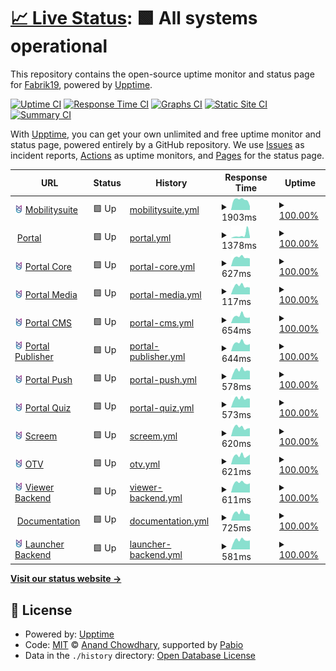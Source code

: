 # [📈 Live Status](https://Fabrik19.github.io/upptime): <!--live status--> **🟩 All systems operational**

This repository contains the open-source uptime monitor and status page for [Fabrik19](www.fabrik19.de), powered by [Upptime](https://github.com/upptime/upptime).

[![Uptime CI](https://github.com/Fabrik19/upptime/workflows/Uptime%20CI/badge.svg)](https://github.com/Fabrik19/upptime/actions?query=workflow%3A%22Uptime+CI%22)
[![Response Time CI](https://github.com/Fabrik19/upptime/workflows/Response%20Time%20CI/badge.svg)](https://github.com/Fabrik19/upptime/actions?query=workflow%3A%22Response+Time+CI%22)
[![Graphs CI](https://github.com/Fabrik19/upptime/workflows/Graphs%20CI/badge.svg)](https://github.com/Fabrik19/upptime/actions?query=workflow%3A%22Graphs+CI%22)
[![Static Site CI](https://github.com/Fabrik19/upptime/workflows/Static%20Site%20CI/badge.svg)](https://github.com/Fabrik19/upptime/actions?query=workflow%3A%22Static+Site+CI%22)
[![Summary CI](https://github.com/Fabrik19/upptime/workflows/Summary%20CI/badge.svg)](https://github.com/Fabrik19/upptime/actions?query=workflow%3A%22Summary+CI%22)

With [Upptime](https://upptime.js.org), you can get your own unlimited and free uptime monitor and status page, powered entirely by a GitHub repository. We use [Issues](https://github.com/Fabrik19/upptime/issues) as incident reports, [Actions](https://github.com/Fabrik19/upptime/actions) as uptime monitors, and [Pages](https://Fabrik19.github.io/upptime) for the status page.

<!--start: status pages-->
<!-- This summary is generated by Upptime (https://github.com/upptime/upptime) -->
<!-- Do not edit this manually, your changes will be overwritten -->
<!-- prettier-ignore -->
| URL | Status | History | Response Time | Uptime |
| --- | ------ | ------- | ------------- | ------ |
| <img alt="" src="https://github.com/Fabrik19/upptime/raw/refs/heads/master/assets/mos-icon.svg" height="13"> [Mobilitysuite](https://mobilitysuite.de/) | 🟩 Up | [mobilitysuite.yml](https://github.com/Fabrik19/upptime/commits/HEAD/history/mobilitysuite.yml) | <details><summary><img alt="Response time graph" src="./graphs/mobilitysuite/response-time-week.png" height="20"> 1903ms</summary><br><a href="https://status.mobilitysuite.de/history/mobilitysuite"><img alt="Response time 3434" src="https://img.shields.io/endpoint?url=https%3A%2F%2Fraw.githubusercontent.com%2FFabrik19%2Fupptime%2FHEAD%2Fapi%2Fmobilitysuite%2Fresponse-time.json"></a><br><a href="https://status.mobilitysuite.de/history/mobilitysuite"><img alt="24-hour response time 726" src="https://img.shields.io/endpoint?url=https%3A%2F%2Fraw.githubusercontent.com%2FFabrik19%2Fupptime%2FHEAD%2Fapi%2Fmobilitysuite%2Fresponse-time-day.json"></a><br><a href="https://status.mobilitysuite.de/history/mobilitysuite"><img alt="7-day response time 1903" src="https://img.shields.io/endpoint?url=https%3A%2F%2Fraw.githubusercontent.com%2FFabrik19%2Fupptime%2FHEAD%2Fapi%2Fmobilitysuite%2Fresponse-time-week.json"></a><br><a href="https://status.mobilitysuite.de/history/mobilitysuite"><img alt="30-day response time 3678" src="https://img.shields.io/endpoint?url=https%3A%2F%2Fraw.githubusercontent.com%2FFabrik19%2Fupptime%2FHEAD%2Fapi%2Fmobilitysuite%2Fresponse-time-month.json"></a><br><a href="https://status.mobilitysuite.de/history/mobilitysuite"><img alt="1-year response time 3434" src="https://img.shields.io/endpoint?url=https%3A%2F%2Fraw.githubusercontent.com%2FFabrik19%2Fupptime%2FHEAD%2Fapi%2Fmobilitysuite%2Fresponse-time-year.json"></a></details> | <details><summary><a href="https://status.mobilitysuite.de/history/mobilitysuite">100.00%</a></summary><a href="https://status.mobilitysuite.de/history/mobilitysuite"><img alt="All-time uptime 99.80%" src="https://img.shields.io/endpoint?url=https%3A%2F%2Fraw.githubusercontent.com%2FFabrik19%2Fupptime%2FHEAD%2Fapi%2Fmobilitysuite%2Fuptime.json"></a><br><a href="https://status.mobilitysuite.de/history/mobilitysuite"><img alt="24-hour uptime 100.00%" src="https://img.shields.io/endpoint?url=https%3A%2F%2Fraw.githubusercontent.com%2FFabrik19%2Fupptime%2FHEAD%2Fapi%2Fmobilitysuite%2Fuptime-day.json"></a><br><a href="https://status.mobilitysuite.de/history/mobilitysuite"><img alt="7-day uptime 100.00%" src="https://img.shields.io/endpoint?url=https%3A%2F%2Fraw.githubusercontent.com%2FFabrik19%2Fupptime%2FHEAD%2Fapi%2Fmobilitysuite%2Fuptime-week.json"></a><br><a href="https://status.mobilitysuite.de/history/mobilitysuite"><img alt="30-day uptime 99.79%" src="https://img.shields.io/endpoint?url=https%3A%2F%2Fraw.githubusercontent.com%2FFabrik19%2Fupptime%2FHEAD%2Fapi%2Fmobilitysuite%2Fuptime-month.json"></a><br><a href="https://status.mobilitysuite.de/history/mobilitysuite"><img alt="1-year uptime 99.80%" src="https://img.shields.io/endpoint?url=https%3A%2F%2Fraw.githubusercontent.com%2FFabrik19%2Fupptime%2FHEAD%2Fapi%2Fmobilitysuite%2Fuptime-year.json"></a></details>
| <img alt="" src="https://icons.duckduckgo.com/ip3/portal.mobilitysuite.de.ico" height="13"> [Portal](https://portal.mobilitysuite.de/) | 🟩 Up | [portal.yml](https://github.com/Fabrik19/upptime/commits/HEAD/history/portal.yml) | <details><summary><img alt="Response time graph" src="./graphs/portal/response-time-week.png" height="20"> 1378ms</summary><br><a href="https://status.mobilitysuite.de/history/portal"><img alt="Response time 780" src="https://img.shields.io/endpoint?url=https%3A%2F%2Fraw.githubusercontent.com%2FFabrik19%2Fupptime%2FHEAD%2Fapi%2Fportal%2Fresponse-time.json"></a><br><a href="https://status.mobilitysuite.de/history/portal"><img alt="24-hour response time 583" src="https://img.shields.io/endpoint?url=https%3A%2F%2Fraw.githubusercontent.com%2FFabrik19%2Fupptime%2FHEAD%2Fapi%2Fportal%2Fresponse-time-day.json"></a><br><a href="https://status.mobilitysuite.de/history/portal"><img alt="7-day response time 1378" src="https://img.shields.io/endpoint?url=https%3A%2F%2Fraw.githubusercontent.com%2FFabrik19%2Fupptime%2FHEAD%2Fapi%2Fportal%2Fresponse-time-week.json"></a><br><a href="https://status.mobilitysuite.de/history/portal"><img alt="30-day response time 808" src="https://img.shields.io/endpoint?url=https%3A%2F%2Fraw.githubusercontent.com%2FFabrik19%2Fupptime%2FHEAD%2Fapi%2Fportal%2Fresponse-time-month.json"></a><br><a href="https://status.mobilitysuite.de/history/portal"><img alt="1-year response time 780" src="https://img.shields.io/endpoint?url=https%3A%2F%2Fraw.githubusercontent.com%2FFabrik19%2Fupptime%2FHEAD%2Fapi%2Fportal%2Fresponse-time-year.json"></a></details> | <details><summary><a href="https://status.mobilitysuite.de/history/portal">100.00%</a></summary><a href="https://status.mobilitysuite.de/history/portal"><img alt="All-time uptime 100.00%" src="https://img.shields.io/endpoint?url=https%3A%2F%2Fraw.githubusercontent.com%2FFabrik19%2Fupptime%2FHEAD%2Fapi%2Fportal%2Fuptime.json"></a><br><a href="https://status.mobilitysuite.de/history/portal"><img alt="24-hour uptime 100.00%" src="https://img.shields.io/endpoint?url=https%3A%2F%2Fraw.githubusercontent.com%2FFabrik19%2Fupptime%2FHEAD%2Fapi%2Fportal%2Fuptime-day.json"></a><br><a href="https://status.mobilitysuite.de/history/portal"><img alt="7-day uptime 100.00%" src="https://img.shields.io/endpoint?url=https%3A%2F%2Fraw.githubusercontent.com%2FFabrik19%2Fupptime%2FHEAD%2Fapi%2Fportal%2Fuptime-week.json"></a><br><a href="https://status.mobilitysuite.de/history/portal"><img alt="30-day uptime 100.00%" src="https://img.shields.io/endpoint?url=https%3A%2F%2Fraw.githubusercontent.com%2FFabrik19%2Fupptime%2FHEAD%2Fapi%2Fportal%2Fuptime-month.json"></a><br><a href="https://status.mobilitysuite.de/history/portal"><img alt="1-year uptime 100.00%" src="https://img.shields.io/endpoint?url=https%3A%2F%2Fraw.githubusercontent.com%2FFabrik19%2Fupptime%2FHEAD%2Fapi%2Fportal%2Fuptime-year.json"></a></details>
| <img alt="" src="https://github.com/Fabrik19/upptime/raw/refs/heads/master/assets/mos-icon.svg" height="13"> [Portal Core](https://prod-portal-core.api.mobilitysuite.de/_health) | 🟩 Up | [portal-core.yml](https://github.com/Fabrik19/upptime/commits/HEAD/history/portal-core.yml) | <details><summary><img alt="Response time graph" src="./graphs/portal-core/response-time-week.png" height="20"> 627ms</summary><br><a href="https://status.mobilitysuite.de/history/portal-core"><img alt="Response time 612" src="https://img.shields.io/endpoint?url=https%3A%2F%2Fraw.githubusercontent.com%2FFabrik19%2Fupptime%2FHEAD%2Fapi%2Fportal-core%2Fresponse-time.json"></a><br><a href="https://status.mobilitysuite.de/history/portal-core"><img alt="24-hour response time 548" src="https://img.shields.io/endpoint?url=https%3A%2F%2Fraw.githubusercontent.com%2FFabrik19%2Fupptime%2FHEAD%2Fapi%2Fportal-core%2Fresponse-time-day.json"></a><br><a href="https://status.mobilitysuite.de/history/portal-core"><img alt="7-day response time 627" src="https://img.shields.io/endpoint?url=https%3A%2F%2Fraw.githubusercontent.com%2FFabrik19%2Fupptime%2FHEAD%2Fapi%2Fportal-core%2Fresponse-time-week.json"></a><br><a href="https://status.mobilitysuite.de/history/portal-core"><img alt="30-day response time 616" src="https://img.shields.io/endpoint?url=https%3A%2F%2Fraw.githubusercontent.com%2FFabrik19%2Fupptime%2FHEAD%2Fapi%2Fportal-core%2Fresponse-time-month.json"></a><br><a href="https://status.mobilitysuite.de/history/portal-core"><img alt="1-year response time 612" src="https://img.shields.io/endpoint?url=https%3A%2F%2Fraw.githubusercontent.com%2FFabrik19%2Fupptime%2FHEAD%2Fapi%2Fportal-core%2Fresponse-time-year.json"></a></details> | <details><summary><a href="https://status.mobilitysuite.de/history/portal-core">100.00%</a></summary><a href="https://status.mobilitysuite.de/history/portal-core"><img alt="All-time uptime 100.00%" src="https://img.shields.io/endpoint?url=https%3A%2F%2Fraw.githubusercontent.com%2FFabrik19%2Fupptime%2FHEAD%2Fapi%2Fportal-core%2Fuptime.json"></a><br><a href="https://status.mobilitysuite.de/history/portal-core"><img alt="24-hour uptime 100.00%" src="https://img.shields.io/endpoint?url=https%3A%2F%2Fraw.githubusercontent.com%2FFabrik19%2Fupptime%2FHEAD%2Fapi%2Fportal-core%2Fuptime-day.json"></a><br><a href="https://status.mobilitysuite.de/history/portal-core"><img alt="7-day uptime 100.00%" src="https://img.shields.io/endpoint?url=https%3A%2F%2Fraw.githubusercontent.com%2FFabrik19%2Fupptime%2FHEAD%2Fapi%2Fportal-core%2Fuptime-week.json"></a><br><a href="https://status.mobilitysuite.de/history/portal-core"><img alt="30-day uptime 100.00%" src="https://img.shields.io/endpoint?url=https%3A%2F%2Fraw.githubusercontent.com%2FFabrik19%2Fupptime%2FHEAD%2Fapi%2Fportal-core%2Fuptime-month.json"></a><br><a href="https://status.mobilitysuite.de/history/portal-core"><img alt="1-year uptime 100.00%" src="https://img.shields.io/endpoint?url=https%3A%2F%2Fraw.githubusercontent.com%2FFabrik19%2Fupptime%2FHEAD%2Fapi%2Fportal-core%2Fuptime-year.json"></a></details>
| <img alt="" src="https://github.com/Fabrik19/upptime/raw/refs/heads/master/assets/mos-icon.svg" height="13"> [Portal Media](https://prod-portal-core.api.mobilitysuite.de/_health) | 🟩 Up | [portal-media.yml](https://github.com/Fabrik19/upptime/commits/HEAD/history/portal-media.yml) | <details><summary><img alt="Response time graph" src="./graphs/portal-media/response-time-week.png" height="20"> 117ms</summary><br><a href="https://status.mobilitysuite.de/history/portal-media"><img alt="Response time 113" src="https://img.shields.io/endpoint?url=https%3A%2F%2Fraw.githubusercontent.com%2FFabrik19%2Fupptime%2FHEAD%2Fapi%2Fportal-media%2Fresponse-time.json"></a><br><a href="https://status.mobilitysuite.de/history/portal-media"><img alt="24-hour response time 96" src="https://img.shields.io/endpoint?url=https%3A%2F%2Fraw.githubusercontent.com%2FFabrik19%2Fupptime%2FHEAD%2Fapi%2Fportal-media%2Fresponse-time-day.json"></a><br><a href="https://status.mobilitysuite.de/history/portal-media"><img alt="7-day response time 117" src="https://img.shields.io/endpoint?url=https%3A%2F%2Fraw.githubusercontent.com%2FFabrik19%2Fupptime%2FHEAD%2Fapi%2Fportal-media%2Fresponse-time-week.json"></a><br><a href="https://status.mobilitysuite.de/history/portal-media"><img alt="30-day response time 114" src="https://img.shields.io/endpoint?url=https%3A%2F%2Fraw.githubusercontent.com%2FFabrik19%2Fupptime%2FHEAD%2Fapi%2Fportal-media%2Fresponse-time-month.json"></a><br><a href="https://status.mobilitysuite.de/history/portal-media"><img alt="1-year response time 113" src="https://img.shields.io/endpoint?url=https%3A%2F%2Fraw.githubusercontent.com%2FFabrik19%2Fupptime%2FHEAD%2Fapi%2Fportal-media%2Fresponse-time-year.json"></a></details> | <details><summary><a href="https://status.mobilitysuite.de/history/portal-media">100.00%</a></summary><a href="https://status.mobilitysuite.de/history/portal-media"><img alt="All-time uptime 100.00%" src="https://img.shields.io/endpoint?url=https%3A%2F%2Fraw.githubusercontent.com%2FFabrik19%2Fupptime%2FHEAD%2Fapi%2Fportal-media%2Fuptime.json"></a><br><a href="https://status.mobilitysuite.de/history/portal-media"><img alt="24-hour uptime 100.00%" src="https://img.shields.io/endpoint?url=https%3A%2F%2Fraw.githubusercontent.com%2FFabrik19%2Fupptime%2FHEAD%2Fapi%2Fportal-media%2Fuptime-day.json"></a><br><a href="https://status.mobilitysuite.de/history/portal-media"><img alt="7-day uptime 100.00%" src="https://img.shields.io/endpoint?url=https%3A%2F%2Fraw.githubusercontent.com%2FFabrik19%2Fupptime%2FHEAD%2Fapi%2Fportal-media%2Fuptime-week.json"></a><br><a href="https://status.mobilitysuite.de/history/portal-media"><img alt="30-day uptime 100.00%" src="https://img.shields.io/endpoint?url=https%3A%2F%2Fraw.githubusercontent.com%2FFabrik19%2Fupptime%2FHEAD%2Fapi%2Fportal-media%2Fuptime-month.json"></a><br><a href="https://status.mobilitysuite.de/history/portal-media"><img alt="1-year uptime 100.00%" src="https://img.shields.io/endpoint?url=https%3A%2F%2Fraw.githubusercontent.com%2FFabrik19%2Fupptime%2FHEAD%2Fapi%2Fportal-media%2Fuptime-year.json"></a></details>
| <img alt="" src="https://github.com/Fabrik19/upptime/raw/refs/heads/master/assets/mos-icon.svg" height="13"> [Portal CMS](https://prod-portal-poi.api.mobilitysuite.de/_health) | 🟩 Up | [portal-cms.yml](https://github.com/Fabrik19/upptime/commits/HEAD/history/portal-cms.yml) | <details><summary><img alt="Response time graph" src="./graphs/portal-cms/response-time-week.png" height="20"> 654ms</summary><br><a href="https://status.mobilitysuite.de/history/portal-cms"><img alt="Response time 612" src="https://img.shields.io/endpoint?url=https%3A%2F%2Fraw.githubusercontent.com%2FFabrik19%2Fupptime%2FHEAD%2Fapi%2Fportal-cms%2Fresponse-time.json"></a><br><a href="https://status.mobilitysuite.de/history/portal-cms"><img alt="24-hour response time 527" src="https://img.shields.io/endpoint?url=https%3A%2F%2Fraw.githubusercontent.com%2FFabrik19%2Fupptime%2FHEAD%2Fapi%2Fportal-cms%2Fresponse-time-day.json"></a><br><a href="https://status.mobilitysuite.de/history/portal-cms"><img alt="7-day response time 654" src="https://img.shields.io/endpoint?url=https%3A%2F%2Fraw.githubusercontent.com%2FFabrik19%2Fupptime%2FHEAD%2Fapi%2Fportal-cms%2Fresponse-time-week.json"></a><br><a href="https://status.mobilitysuite.de/history/portal-cms"><img alt="30-day response time 621" src="https://img.shields.io/endpoint?url=https%3A%2F%2Fraw.githubusercontent.com%2FFabrik19%2Fupptime%2FHEAD%2Fapi%2Fportal-cms%2Fresponse-time-month.json"></a><br><a href="https://status.mobilitysuite.de/history/portal-cms"><img alt="1-year response time 612" src="https://img.shields.io/endpoint?url=https%3A%2F%2Fraw.githubusercontent.com%2FFabrik19%2Fupptime%2FHEAD%2Fapi%2Fportal-cms%2Fresponse-time-year.json"></a></details> | <details><summary><a href="https://status.mobilitysuite.de/history/portal-cms">100.00%</a></summary><a href="https://status.mobilitysuite.de/history/portal-cms"><img alt="All-time uptime 100.00%" src="https://img.shields.io/endpoint?url=https%3A%2F%2Fraw.githubusercontent.com%2FFabrik19%2Fupptime%2FHEAD%2Fapi%2Fportal-cms%2Fuptime.json"></a><br><a href="https://status.mobilitysuite.de/history/portal-cms"><img alt="24-hour uptime 100.00%" src="https://img.shields.io/endpoint?url=https%3A%2F%2Fraw.githubusercontent.com%2FFabrik19%2Fupptime%2FHEAD%2Fapi%2Fportal-cms%2Fuptime-day.json"></a><br><a href="https://status.mobilitysuite.de/history/portal-cms"><img alt="7-day uptime 100.00%" src="https://img.shields.io/endpoint?url=https%3A%2F%2Fraw.githubusercontent.com%2FFabrik19%2Fupptime%2FHEAD%2Fapi%2Fportal-cms%2Fuptime-week.json"></a><br><a href="https://status.mobilitysuite.de/history/portal-cms"><img alt="30-day uptime 100.00%" src="https://img.shields.io/endpoint?url=https%3A%2F%2Fraw.githubusercontent.com%2FFabrik19%2Fupptime%2FHEAD%2Fapi%2Fportal-cms%2Fuptime-month.json"></a><br><a href="https://status.mobilitysuite.de/history/portal-cms"><img alt="1-year uptime 100.00%" src="https://img.shields.io/endpoint?url=https%3A%2F%2Fraw.githubusercontent.com%2FFabrik19%2Fupptime%2FHEAD%2Fapi%2Fportal-cms%2Fuptime-year.json"></a></details>
| <img alt="" src="https://github.com/Fabrik19/upptime/raw/refs/heads/master/assets/mos-icon.svg" height="13"> [Portal Publisher](https://prod-portal-publisher.api.mobilitysuite.de/_health) | 🟩 Up | [portal-publisher.yml](https://github.com/Fabrik19/upptime/commits/HEAD/history/portal-publisher.yml) | <details><summary><img alt="Response time graph" src="./graphs/portal-publisher/response-time-week.png" height="20"> 644ms</summary><br><a href="https://status.mobilitysuite.de/history/portal-publisher"><img alt="Response time 619" src="https://img.shields.io/endpoint?url=https%3A%2F%2Fraw.githubusercontent.com%2FFabrik19%2Fupptime%2FHEAD%2Fapi%2Fportal-publisher%2Fresponse-time.json"></a><br><a href="https://status.mobilitysuite.de/history/portal-publisher"><img alt="24-hour response time 573" src="https://img.shields.io/endpoint?url=https%3A%2F%2Fraw.githubusercontent.com%2FFabrik19%2Fupptime%2FHEAD%2Fapi%2Fportal-publisher%2Fresponse-time-day.json"></a><br><a href="https://status.mobilitysuite.de/history/portal-publisher"><img alt="7-day response time 644" src="https://img.shields.io/endpoint?url=https%3A%2F%2Fraw.githubusercontent.com%2FFabrik19%2Fupptime%2FHEAD%2Fapi%2Fportal-publisher%2Fresponse-time-week.json"></a><br><a href="https://status.mobilitysuite.de/history/portal-publisher"><img alt="30-day response time 626" src="https://img.shields.io/endpoint?url=https%3A%2F%2Fraw.githubusercontent.com%2FFabrik19%2Fupptime%2FHEAD%2Fapi%2Fportal-publisher%2Fresponse-time-month.json"></a><br><a href="https://status.mobilitysuite.de/history/portal-publisher"><img alt="1-year response time 619" src="https://img.shields.io/endpoint?url=https%3A%2F%2Fraw.githubusercontent.com%2FFabrik19%2Fupptime%2FHEAD%2Fapi%2Fportal-publisher%2Fresponse-time-year.json"></a></details> | <details><summary><a href="https://status.mobilitysuite.de/history/portal-publisher">100.00%</a></summary><a href="https://status.mobilitysuite.de/history/portal-publisher"><img alt="All-time uptime 100.00%" src="https://img.shields.io/endpoint?url=https%3A%2F%2Fraw.githubusercontent.com%2FFabrik19%2Fupptime%2FHEAD%2Fapi%2Fportal-publisher%2Fuptime.json"></a><br><a href="https://status.mobilitysuite.de/history/portal-publisher"><img alt="24-hour uptime 100.00%" src="https://img.shields.io/endpoint?url=https%3A%2F%2Fraw.githubusercontent.com%2FFabrik19%2Fupptime%2FHEAD%2Fapi%2Fportal-publisher%2Fuptime-day.json"></a><br><a href="https://status.mobilitysuite.de/history/portal-publisher"><img alt="7-day uptime 100.00%" src="https://img.shields.io/endpoint?url=https%3A%2F%2Fraw.githubusercontent.com%2FFabrik19%2Fupptime%2FHEAD%2Fapi%2Fportal-publisher%2Fuptime-week.json"></a><br><a href="https://status.mobilitysuite.de/history/portal-publisher"><img alt="30-day uptime 100.00%" src="https://img.shields.io/endpoint?url=https%3A%2F%2Fraw.githubusercontent.com%2FFabrik19%2Fupptime%2FHEAD%2Fapi%2Fportal-publisher%2Fuptime-month.json"></a><br><a href="https://status.mobilitysuite.de/history/portal-publisher"><img alt="1-year uptime 100.00%" src="https://img.shields.io/endpoint?url=https%3A%2F%2Fraw.githubusercontent.com%2FFabrik19%2Fupptime%2FHEAD%2Fapi%2Fportal-publisher%2Fuptime-year.json"></a></details>
| <img alt="" src="https://github.com/Fabrik19/upptime/raw/refs/heads/master/assets/mos-icon.svg" height="13"> [Portal Push](https://prod-portal-push.api.mobilitysuite.de/_health) | 🟩 Up | [portal-push.yml](https://github.com/Fabrik19/upptime/commits/HEAD/history/portal-push.yml) | <details><summary><img alt="Response time graph" src="./graphs/portal-push/response-time-week.png" height="20"> 578ms</summary><br><a href="https://status.mobilitysuite.de/history/portal-push"><img alt="Response time 572" src="https://img.shields.io/endpoint?url=https%3A%2F%2Fraw.githubusercontent.com%2FFabrik19%2Fupptime%2FHEAD%2Fapi%2Fportal-push%2Fresponse-time.json"></a><br><a href="https://status.mobilitysuite.de/history/portal-push"><img alt="24-hour response time 527" src="https://img.shields.io/endpoint?url=https%3A%2F%2Fraw.githubusercontent.com%2FFabrik19%2Fupptime%2FHEAD%2Fapi%2Fportal-push%2Fresponse-time-day.json"></a><br><a href="https://status.mobilitysuite.de/history/portal-push"><img alt="7-day response time 578" src="https://img.shields.io/endpoint?url=https%3A%2F%2Fraw.githubusercontent.com%2FFabrik19%2Fupptime%2FHEAD%2Fapi%2Fportal-push%2Fresponse-time-week.json"></a><br><a href="https://status.mobilitysuite.de/history/portal-push"><img alt="30-day response time 579" src="https://img.shields.io/endpoint?url=https%3A%2F%2Fraw.githubusercontent.com%2FFabrik19%2Fupptime%2FHEAD%2Fapi%2Fportal-push%2Fresponse-time-month.json"></a><br><a href="https://status.mobilitysuite.de/history/portal-push"><img alt="1-year response time 572" src="https://img.shields.io/endpoint?url=https%3A%2F%2Fraw.githubusercontent.com%2FFabrik19%2Fupptime%2FHEAD%2Fapi%2Fportal-push%2Fresponse-time-year.json"></a></details> | <details><summary><a href="https://status.mobilitysuite.de/history/portal-push">100.00%</a></summary><a href="https://status.mobilitysuite.de/history/portal-push"><img alt="All-time uptime 100.00%" src="https://img.shields.io/endpoint?url=https%3A%2F%2Fraw.githubusercontent.com%2FFabrik19%2Fupptime%2FHEAD%2Fapi%2Fportal-push%2Fuptime.json"></a><br><a href="https://status.mobilitysuite.de/history/portal-push"><img alt="24-hour uptime 100.00%" src="https://img.shields.io/endpoint?url=https%3A%2F%2Fraw.githubusercontent.com%2FFabrik19%2Fupptime%2FHEAD%2Fapi%2Fportal-push%2Fuptime-day.json"></a><br><a href="https://status.mobilitysuite.de/history/portal-push"><img alt="7-day uptime 100.00%" src="https://img.shields.io/endpoint?url=https%3A%2F%2Fraw.githubusercontent.com%2FFabrik19%2Fupptime%2FHEAD%2Fapi%2Fportal-push%2Fuptime-week.json"></a><br><a href="https://status.mobilitysuite.de/history/portal-push"><img alt="30-day uptime 100.00%" src="https://img.shields.io/endpoint?url=https%3A%2F%2Fraw.githubusercontent.com%2FFabrik19%2Fupptime%2FHEAD%2Fapi%2Fportal-push%2Fuptime-month.json"></a><br><a href="https://status.mobilitysuite.de/history/portal-push"><img alt="1-year uptime 100.00%" src="https://img.shields.io/endpoint?url=https%3A%2F%2Fraw.githubusercontent.com%2FFabrik19%2Fupptime%2FHEAD%2Fapi%2Fportal-push%2Fuptime-year.json"></a></details>
| <img alt="" src="https://github.com/Fabrik19/upptime/raw/refs/heads/master/assets/mos-icon.svg" height="13"> [Portal Quiz](https://prod-portal-quiz.api.mobilitysuite.de/_health) | 🟩 Up | [portal-quiz.yml](https://github.com/Fabrik19/upptime/commits/HEAD/history/portal-quiz.yml) | <details><summary><img alt="Response time graph" src="./graphs/portal-quiz/response-time-week.png" height="20"> 573ms</summary><br><a href="https://status.mobilitysuite.de/history/portal-quiz"><img alt="Response time 592" src="https://img.shields.io/endpoint?url=https%3A%2F%2Fraw.githubusercontent.com%2FFabrik19%2Fupptime%2FHEAD%2Fapi%2Fportal-quiz%2Fresponse-time.json"></a><br><a href="https://status.mobilitysuite.de/history/portal-quiz"><img alt="24-hour response time 560" src="https://img.shields.io/endpoint?url=https%3A%2F%2Fraw.githubusercontent.com%2FFabrik19%2Fupptime%2FHEAD%2Fapi%2Fportal-quiz%2Fresponse-time-day.json"></a><br><a href="https://status.mobilitysuite.de/history/portal-quiz"><img alt="7-day response time 573" src="https://img.shields.io/endpoint?url=https%3A%2F%2Fraw.githubusercontent.com%2FFabrik19%2Fupptime%2FHEAD%2Fapi%2Fportal-quiz%2Fresponse-time-week.json"></a><br><a href="https://status.mobilitysuite.de/history/portal-quiz"><img alt="30-day response time 599" src="https://img.shields.io/endpoint?url=https%3A%2F%2Fraw.githubusercontent.com%2FFabrik19%2Fupptime%2FHEAD%2Fapi%2Fportal-quiz%2Fresponse-time-month.json"></a><br><a href="https://status.mobilitysuite.de/history/portal-quiz"><img alt="1-year response time 592" src="https://img.shields.io/endpoint?url=https%3A%2F%2Fraw.githubusercontent.com%2FFabrik19%2Fupptime%2FHEAD%2Fapi%2Fportal-quiz%2Fresponse-time-year.json"></a></details> | <details><summary><a href="https://status.mobilitysuite.de/history/portal-quiz">100.00%</a></summary><a href="https://status.mobilitysuite.de/history/portal-quiz"><img alt="All-time uptime 100.00%" src="https://img.shields.io/endpoint?url=https%3A%2F%2Fraw.githubusercontent.com%2FFabrik19%2Fupptime%2FHEAD%2Fapi%2Fportal-quiz%2Fuptime.json"></a><br><a href="https://status.mobilitysuite.de/history/portal-quiz"><img alt="24-hour uptime 100.00%" src="https://img.shields.io/endpoint?url=https%3A%2F%2Fraw.githubusercontent.com%2FFabrik19%2Fupptime%2FHEAD%2Fapi%2Fportal-quiz%2Fuptime-day.json"></a><br><a href="https://status.mobilitysuite.de/history/portal-quiz"><img alt="7-day uptime 100.00%" src="https://img.shields.io/endpoint?url=https%3A%2F%2Fraw.githubusercontent.com%2FFabrik19%2Fupptime%2FHEAD%2Fapi%2Fportal-quiz%2Fuptime-week.json"></a><br><a href="https://status.mobilitysuite.de/history/portal-quiz"><img alt="30-day uptime 100.00%" src="https://img.shields.io/endpoint?url=https%3A%2F%2Fraw.githubusercontent.com%2FFabrik19%2Fupptime%2FHEAD%2Fapi%2Fportal-quiz%2Fuptime-month.json"></a><br><a href="https://status.mobilitysuite.de/history/portal-quiz"><img alt="1-year uptime 100.00%" src="https://img.shields.io/endpoint?url=https%3A%2F%2Fraw.githubusercontent.com%2FFabrik19%2Fupptime%2FHEAD%2Fapi%2Fportal-quiz%2Fuptime-year.json"></a></details>
| <img alt="" src="https://github.com/Fabrik19/upptime/raw/refs/heads/master/assets/mos-icon.svg" height="13"> [Screem](https://tv.api.mobilitysuite.de/_health) | 🟩 Up | [screem.yml](https://github.com/Fabrik19/upptime/commits/HEAD/history/screem.yml) | <details><summary><img alt="Response time graph" src="./graphs/screem/response-time-week.png" height="20"> 620ms</summary><br><a href="https://status.mobilitysuite.de/history/screem"><img alt="Response time 584" src="https://img.shields.io/endpoint?url=https%3A%2F%2Fraw.githubusercontent.com%2FFabrik19%2Fupptime%2FHEAD%2Fapi%2Fscreem%2Fresponse-time.json"></a><br><a href="https://status.mobilitysuite.de/history/screem"><img alt="24-hour response time 566" src="https://img.shields.io/endpoint?url=https%3A%2F%2Fraw.githubusercontent.com%2FFabrik19%2Fupptime%2FHEAD%2Fapi%2Fscreem%2Fresponse-time-day.json"></a><br><a href="https://status.mobilitysuite.de/history/screem"><img alt="7-day response time 620" src="https://img.shields.io/endpoint?url=https%3A%2F%2Fraw.githubusercontent.com%2FFabrik19%2Fupptime%2FHEAD%2Fapi%2Fscreem%2Fresponse-time-week.json"></a><br><a href="https://status.mobilitysuite.de/history/screem"><img alt="30-day response time 586" src="https://img.shields.io/endpoint?url=https%3A%2F%2Fraw.githubusercontent.com%2FFabrik19%2Fupptime%2FHEAD%2Fapi%2Fscreem%2Fresponse-time-month.json"></a><br><a href="https://status.mobilitysuite.de/history/screem"><img alt="1-year response time 584" src="https://img.shields.io/endpoint?url=https%3A%2F%2Fraw.githubusercontent.com%2FFabrik19%2Fupptime%2FHEAD%2Fapi%2Fscreem%2Fresponse-time-year.json"></a></details> | <details><summary><a href="https://status.mobilitysuite.de/history/screem">100.00%</a></summary><a href="https://status.mobilitysuite.de/history/screem"><img alt="All-time uptime 100.00%" src="https://img.shields.io/endpoint?url=https%3A%2F%2Fraw.githubusercontent.com%2FFabrik19%2Fupptime%2FHEAD%2Fapi%2Fscreem%2Fuptime.json"></a><br><a href="https://status.mobilitysuite.de/history/screem"><img alt="24-hour uptime 100.00%" src="https://img.shields.io/endpoint?url=https%3A%2F%2Fraw.githubusercontent.com%2FFabrik19%2Fupptime%2FHEAD%2Fapi%2Fscreem%2Fuptime-day.json"></a><br><a href="https://status.mobilitysuite.de/history/screem"><img alt="7-day uptime 100.00%" src="https://img.shields.io/endpoint?url=https%3A%2F%2Fraw.githubusercontent.com%2FFabrik19%2Fupptime%2FHEAD%2Fapi%2Fscreem%2Fuptime-week.json"></a><br><a href="https://status.mobilitysuite.de/history/screem"><img alt="30-day uptime 100.00%" src="https://img.shields.io/endpoint?url=https%3A%2F%2Fraw.githubusercontent.com%2FFabrik19%2Fupptime%2FHEAD%2Fapi%2Fscreem%2Fuptime-month.json"></a><br><a href="https://status.mobilitysuite.de/history/screem"><img alt="1-year uptime 100.00%" src="https://img.shields.io/endpoint?url=https%3A%2F%2Fraw.githubusercontent.com%2FFabrik19%2Fupptime%2FHEAD%2Fapi%2Fscreem%2Fuptime-year.json"></a></details>
| <img alt="" src="https://github.com/Fabrik19/upptime/raw/refs/heads/master/assets/mos-icon.svg" height="13"> [OTV](https://otv.api.mobilitysuite.de/v2/_health) | 🟩 Up | [otv.yml](https://github.com/Fabrik19/upptime/commits/HEAD/history/otv.yml) | <details><summary><img alt="Response time graph" src="./graphs/otv/response-time-week.png" height="20"> 621ms</summary><br><a href="https://status.mobilitysuite.de/history/otv"><img alt="Response time 579" src="https://img.shields.io/endpoint?url=https%3A%2F%2Fraw.githubusercontent.com%2FFabrik19%2Fupptime%2FHEAD%2Fapi%2Fotv%2Fresponse-time.json"></a><br><a href="https://status.mobilitysuite.de/history/otv"><img alt="24-hour response time 697" src="https://img.shields.io/endpoint?url=https%3A%2F%2Fraw.githubusercontent.com%2FFabrik19%2Fupptime%2FHEAD%2Fapi%2Fotv%2Fresponse-time-day.json"></a><br><a href="https://status.mobilitysuite.de/history/otv"><img alt="7-day response time 621" src="https://img.shields.io/endpoint?url=https%3A%2F%2Fraw.githubusercontent.com%2FFabrik19%2Fupptime%2FHEAD%2Fapi%2Fotv%2Fresponse-time-week.json"></a><br><a href="https://status.mobilitysuite.de/history/otv"><img alt="30-day response time 589" src="https://img.shields.io/endpoint?url=https%3A%2F%2Fraw.githubusercontent.com%2FFabrik19%2Fupptime%2FHEAD%2Fapi%2Fotv%2Fresponse-time-month.json"></a><br><a href="https://status.mobilitysuite.de/history/otv"><img alt="1-year response time 579" src="https://img.shields.io/endpoint?url=https%3A%2F%2Fraw.githubusercontent.com%2FFabrik19%2Fupptime%2FHEAD%2Fapi%2Fotv%2Fresponse-time-year.json"></a></details> | <details><summary><a href="https://status.mobilitysuite.de/history/otv">100.00%</a></summary><a href="https://status.mobilitysuite.de/history/otv"><img alt="All-time uptime 100.00%" src="https://img.shields.io/endpoint?url=https%3A%2F%2Fraw.githubusercontent.com%2FFabrik19%2Fupptime%2FHEAD%2Fapi%2Fotv%2Fuptime.json"></a><br><a href="https://status.mobilitysuite.de/history/otv"><img alt="24-hour uptime 100.00%" src="https://img.shields.io/endpoint?url=https%3A%2F%2Fraw.githubusercontent.com%2FFabrik19%2Fupptime%2FHEAD%2Fapi%2Fotv%2Fuptime-day.json"></a><br><a href="https://status.mobilitysuite.de/history/otv"><img alt="7-day uptime 100.00%" src="https://img.shields.io/endpoint?url=https%3A%2F%2Fraw.githubusercontent.com%2FFabrik19%2Fupptime%2FHEAD%2Fapi%2Fotv%2Fuptime-week.json"></a><br><a href="https://status.mobilitysuite.de/history/otv"><img alt="30-day uptime 100.00%" src="https://img.shields.io/endpoint?url=https%3A%2F%2Fraw.githubusercontent.com%2FFabrik19%2Fupptime%2FHEAD%2Fapi%2Fotv%2Fuptime-month.json"></a><br><a href="https://status.mobilitysuite.de/history/otv"><img alt="1-year uptime 100.00%" src="https://img.shields.io/endpoint?url=https%3A%2F%2Fraw.githubusercontent.com%2FFabrik19%2Fupptime%2FHEAD%2Fapi%2Fotv%2Fuptime-year.json"></a></details>
| <img alt="" src="https://github.com/Fabrik19/upptime/raw/refs/heads/master/assets/mos-icon.svg" height="13"> [Viewer Backend](https://mos-viewer.app.mobilitysuite.de/_health) | 🟩 Up | [viewer-backend.yml](https://github.com/Fabrik19/upptime/commits/HEAD/history/viewer-backend.yml) | <details><summary><img alt="Response time graph" src="./graphs/viewer-backend/response-time-week.png" height="20"> 611ms</summary><br><a href="https://status.mobilitysuite.de/history/viewer-backend"><img alt="Response time 575" src="https://img.shields.io/endpoint?url=https%3A%2F%2Fraw.githubusercontent.com%2FFabrik19%2Fupptime%2FHEAD%2Fapi%2Fviewer-backend%2Fresponse-time.json"></a><br><a href="https://status.mobilitysuite.de/history/viewer-backend"><img alt="24-hour response time 580" src="https://img.shields.io/endpoint?url=https%3A%2F%2Fraw.githubusercontent.com%2FFabrik19%2Fupptime%2FHEAD%2Fapi%2Fviewer-backend%2Fresponse-time-day.json"></a><br><a href="https://status.mobilitysuite.de/history/viewer-backend"><img alt="7-day response time 611" src="https://img.shields.io/endpoint?url=https%3A%2F%2Fraw.githubusercontent.com%2FFabrik19%2Fupptime%2FHEAD%2Fapi%2Fviewer-backend%2Fresponse-time-week.json"></a><br><a href="https://status.mobilitysuite.de/history/viewer-backend"><img alt="30-day response time 583" src="https://img.shields.io/endpoint?url=https%3A%2F%2Fraw.githubusercontent.com%2FFabrik19%2Fupptime%2FHEAD%2Fapi%2Fviewer-backend%2Fresponse-time-month.json"></a><br><a href="https://status.mobilitysuite.de/history/viewer-backend"><img alt="1-year response time 575" src="https://img.shields.io/endpoint?url=https%3A%2F%2Fraw.githubusercontent.com%2FFabrik19%2Fupptime%2FHEAD%2Fapi%2Fviewer-backend%2Fresponse-time-year.json"></a></details> | <details><summary><a href="https://status.mobilitysuite.de/history/viewer-backend">100.00%</a></summary><a href="https://status.mobilitysuite.de/history/viewer-backend"><img alt="All-time uptime 100.00%" src="https://img.shields.io/endpoint?url=https%3A%2F%2Fraw.githubusercontent.com%2FFabrik19%2Fupptime%2FHEAD%2Fapi%2Fviewer-backend%2Fuptime.json"></a><br><a href="https://status.mobilitysuite.de/history/viewer-backend"><img alt="24-hour uptime 100.00%" src="https://img.shields.io/endpoint?url=https%3A%2F%2Fraw.githubusercontent.com%2FFabrik19%2Fupptime%2FHEAD%2Fapi%2Fviewer-backend%2Fuptime-day.json"></a><br><a href="https://status.mobilitysuite.de/history/viewer-backend"><img alt="7-day uptime 100.00%" src="https://img.shields.io/endpoint?url=https%3A%2F%2Fraw.githubusercontent.com%2FFabrik19%2Fupptime%2FHEAD%2Fapi%2Fviewer-backend%2Fuptime-week.json"></a><br><a href="https://status.mobilitysuite.de/history/viewer-backend"><img alt="30-day uptime 100.00%" src="https://img.shields.io/endpoint?url=https%3A%2F%2Fraw.githubusercontent.com%2FFabrik19%2Fupptime%2FHEAD%2Fapi%2Fviewer-backend%2Fuptime-month.json"></a><br><a href="https://status.mobilitysuite.de/history/viewer-backend"><img alt="1-year uptime 100.00%" src="https://img.shields.io/endpoint?url=https%3A%2F%2Fraw.githubusercontent.com%2FFabrik19%2Fupptime%2FHEAD%2Fapi%2Fviewer-backend%2Fuptime-year.json"></a></details>
| <img alt="" src="https://icons.duckduckgo.com/ip3/documentation.mobilitysuite.de.ico" height="13"> [Documentation](https://documentation.mobilitysuite.de/) | 🟩 Up | [documentation.yml](https://github.com/Fabrik19/upptime/commits/HEAD/history/documentation.yml) | <details><summary><img alt="Response time graph" src="./graphs/documentation/response-time-week.png" height="20"> 725ms</summary><br><a href="https://status.mobilitysuite.de/history/documentation"><img alt="Response time 682" src="https://img.shields.io/endpoint?url=https%3A%2F%2Fraw.githubusercontent.com%2FFabrik19%2Fupptime%2FHEAD%2Fapi%2Fdocumentation%2Fresponse-time.json"></a><br><a href="https://status.mobilitysuite.de/history/documentation"><img alt="24-hour response time 543" src="https://img.shields.io/endpoint?url=https%3A%2F%2Fraw.githubusercontent.com%2FFabrik19%2Fupptime%2FHEAD%2Fapi%2Fdocumentation%2Fresponse-time-day.json"></a><br><a href="https://status.mobilitysuite.de/history/documentation"><img alt="7-day response time 725" src="https://img.shields.io/endpoint?url=https%3A%2F%2Fraw.githubusercontent.com%2FFabrik19%2Fupptime%2FHEAD%2Fapi%2Fdocumentation%2Fresponse-time-week.json"></a><br><a href="https://status.mobilitysuite.de/history/documentation"><img alt="30-day response time 692" src="https://img.shields.io/endpoint?url=https%3A%2F%2Fraw.githubusercontent.com%2FFabrik19%2Fupptime%2FHEAD%2Fapi%2Fdocumentation%2Fresponse-time-month.json"></a><br><a href="https://status.mobilitysuite.de/history/documentation"><img alt="1-year response time 682" src="https://img.shields.io/endpoint?url=https%3A%2F%2Fraw.githubusercontent.com%2FFabrik19%2Fupptime%2FHEAD%2Fapi%2Fdocumentation%2Fresponse-time-year.json"></a></details> | <details><summary><a href="https://status.mobilitysuite.de/history/documentation">100.00%</a></summary><a href="https://status.mobilitysuite.de/history/documentation"><img alt="All-time uptime 100.00%" src="https://img.shields.io/endpoint?url=https%3A%2F%2Fraw.githubusercontent.com%2FFabrik19%2Fupptime%2FHEAD%2Fapi%2Fdocumentation%2Fuptime.json"></a><br><a href="https://status.mobilitysuite.de/history/documentation"><img alt="24-hour uptime 100.00%" src="https://img.shields.io/endpoint?url=https%3A%2F%2Fraw.githubusercontent.com%2FFabrik19%2Fupptime%2FHEAD%2Fapi%2Fdocumentation%2Fuptime-day.json"></a><br><a href="https://status.mobilitysuite.de/history/documentation"><img alt="7-day uptime 100.00%" src="https://img.shields.io/endpoint?url=https%3A%2F%2Fraw.githubusercontent.com%2FFabrik19%2Fupptime%2FHEAD%2Fapi%2Fdocumentation%2Fuptime-week.json"></a><br><a href="https://status.mobilitysuite.de/history/documentation"><img alt="30-day uptime 100.00%" src="https://img.shields.io/endpoint?url=https%3A%2F%2Fraw.githubusercontent.com%2FFabrik19%2Fupptime%2FHEAD%2Fapi%2Fdocumentation%2Fuptime-month.json"></a><br><a href="https://status.mobilitysuite.de/history/documentation"><img alt="1-year uptime 100.00%" src="https://img.shields.io/endpoint?url=https%3A%2F%2Fraw.githubusercontent.com%2FFabrik19%2Fupptime%2FHEAD%2Fapi%2Fdocumentation%2Fuptime-year.json"></a></details>
| <img alt="" src="https://github.com/Fabrik19/upptime/raw/refs/heads/master/assets/mos-icon.svg" height="13"> [Launcher Backend](https://download.server.mobilitysuite.de/) | 🟩 Up | [launcher-backend.yml](https://github.com/Fabrik19/upptime/commits/HEAD/history/launcher-backend.yml) | <details><summary><img alt="Response time graph" src="./graphs/launcher-backend/response-time-week.png" height="20"> 581ms</summary><br><a href="https://status.mobilitysuite.de/history/launcher-backend"><img alt="Response time 554" src="https://img.shields.io/endpoint?url=https%3A%2F%2Fraw.githubusercontent.com%2FFabrik19%2Fupptime%2FHEAD%2Fapi%2Flauncher-backend%2Fresponse-time.json"></a><br><a href="https://status.mobilitysuite.de/history/launcher-backend"><img alt="24-hour response time 563" src="https://img.shields.io/endpoint?url=https%3A%2F%2Fraw.githubusercontent.com%2FFabrik19%2Fupptime%2FHEAD%2Fapi%2Flauncher-backend%2Fresponse-time-day.json"></a><br><a href="https://status.mobilitysuite.de/history/launcher-backend"><img alt="7-day response time 581" src="https://img.shields.io/endpoint?url=https%3A%2F%2Fraw.githubusercontent.com%2FFabrik19%2Fupptime%2FHEAD%2Fapi%2Flauncher-backend%2Fresponse-time-week.json"></a><br><a href="https://status.mobilitysuite.de/history/launcher-backend"><img alt="30-day response time 556" src="https://img.shields.io/endpoint?url=https%3A%2F%2Fraw.githubusercontent.com%2FFabrik19%2Fupptime%2FHEAD%2Fapi%2Flauncher-backend%2Fresponse-time-month.json"></a><br><a href="https://status.mobilitysuite.de/history/launcher-backend"><img alt="1-year response time 554" src="https://img.shields.io/endpoint?url=https%3A%2F%2Fraw.githubusercontent.com%2FFabrik19%2Fupptime%2FHEAD%2Fapi%2Flauncher-backend%2Fresponse-time-year.json"></a></details> | <details><summary><a href="https://status.mobilitysuite.de/history/launcher-backend">100.00%</a></summary><a href="https://status.mobilitysuite.de/history/launcher-backend"><img alt="All-time uptime 100.00%" src="https://img.shields.io/endpoint?url=https%3A%2F%2Fraw.githubusercontent.com%2FFabrik19%2Fupptime%2FHEAD%2Fapi%2Flauncher-backend%2Fuptime.json"></a><br><a href="https://status.mobilitysuite.de/history/launcher-backend"><img alt="24-hour uptime 100.00%" src="https://img.shields.io/endpoint?url=https%3A%2F%2Fraw.githubusercontent.com%2FFabrik19%2Fupptime%2FHEAD%2Fapi%2Flauncher-backend%2Fuptime-day.json"></a><br><a href="https://status.mobilitysuite.de/history/launcher-backend"><img alt="7-day uptime 100.00%" src="https://img.shields.io/endpoint?url=https%3A%2F%2Fraw.githubusercontent.com%2FFabrik19%2Fupptime%2FHEAD%2Fapi%2Flauncher-backend%2Fuptime-week.json"></a><br><a href="https://status.mobilitysuite.de/history/launcher-backend"><img alt="30-day uptime 100.00%" src="https://img.shields.io/endpoint?url=https%3A%2F%2Fraw.githubusercontent.com%2FFabrik19%2Fupptime%2FHEAD%2Fapi%2Flauncher-backend%2Fuptime-month.json"></a><br><a href="https://status.mobilitysuite.de/history/launcher-backend"><img alt="1-year uptime 100.00%" src="https://img.shields.io/endpoint?url=https%3A%2F%2Fraw.githubusercontent.com%2FFabrik19%2Fupptime%2FHEAD%2Fapi%2Flauncher-backend%2Fuptime-year.json"></a></details>

<!--end: status pages-->

[**Visit our status website →**](https://Fabrik19.github.io/upptime)

## 📄 License

- Powered by: [Upptime](https://github.com/upptime/upptime)
- Code: [MIT](./LICENSE) © [Anand Chowdhary](https://anandchowdhary.com), supported by [Pabio](https://pabio.com)
- Data in the `./history` directory: [Open Database License](https://opendatacommons.org/licenses/odbl/1-0/)
